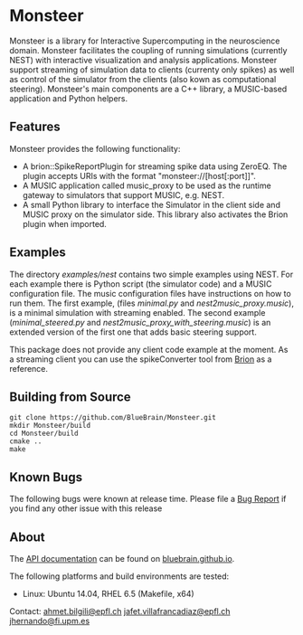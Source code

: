 # Monsteer

Monsteer is a library for Interactive Supercomputing in the neuroscience
domain. Monsteer facilitates the coupling of running simulations
(currently NEST) with interactive visualization and analysis
applications. Monsteer support streaming of simulation data to clients
(currenty only spikes) as well as control of the simulator from the
clients (also kown as computational steering). Monsteer's main
components are a C++ library, a MUSIC-based application and Python
helpers.

## Features

Monsteer provides the following functionality:
* A brion::SpikeReportPlugin for streaming spike data using ZeroEQ. The
  plugin accepts URIs with the format "monsteer://[host[:port]]".
* A MUSIC application called music_proxy to be used as the runtime gateway
  to simulators that support MUSIC, e.g. NEST.
* A small Python library to interface the Simulator in the client side and
  MUSIC proxy on the simulator side. This library also activates the Brion
  plugin when imported.

## Examples

The directory *examples/nest* contains two simple examples using NEST. For each
example there is Python script (the simulator code) and a MUSIC configuration
file. The music configuration files have instructions on how to run them. The
first example, (files *minimal.py* and *nest2music_proxy.music*), is a minimal
simulation with streaming enabled. The second example (*minimal_steered.py*
and *nest2music_proxy_with_steering.music*) is an extended version of the
first one that adds basic steering support.

This package does not provide any client code example at the moment. As a
streaming client you can use the spikeConverter tool from
[Brion](https://github.com/BlueBrain/Brion.git) as a reference.

## Building from Source

~~~
git clone https://github.com/BlueBrain/Monsteer.git
mkdir Monsteer/build
cd Monsteer/build
cmake ..
make
~~~

## Known Bugs

The following bugs were known at release time. Please file a
[Bug Report](https://github.com/BlueBrain/Monsteer/issues) if you find
any other issue with this release

## About

The [API documentation](http://bluebrain.github.io/Monsteer-0.2/index.html)
can be found on [bluebrain.github.io](http://bluebrain.github.io/).

The following platforms and build environments are tested:

* Linux: Ubuntu 14.04, RHEL 6.5 (Makefile, x64)

Contact: ahmet.bilgili@epfl.ch
         jafet.villafrancadiaz@epfl.ch
         jhernando@fi.upm.es
